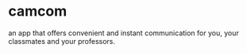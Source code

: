 # camcom
an app that offers convenient  and instant communication for you,  your classmates and your professors.
